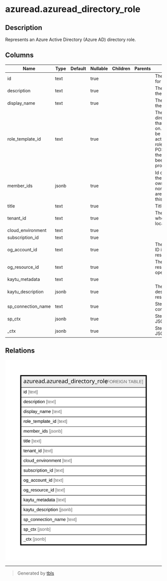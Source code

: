 # azuread.azuread_directory_role

## Description

Represents an Azure Active Directory (Azure AD) directory role.

## Columns

| Name | Type | Default | Nullable | Children | Parents | Comment |
| ---- | ---- | ------- | -------- | -------- | ------- | ------- |
| id | text |  | true |  |  | The unique identifier for the directory role. |
| description | text |  | true |  |  | The description for the directory role. |
| display_name | text |  | true |  |  | The display name for the directory role. |
| role_template_id | text |  | true |  |  | The id of the directoryRoleTemplate that this role is based on. The property must be specified when activating a directory role in a tenant with a POST operation. After the directory role has been activated, the property is read only. |
| member_ids | jsonb |  | true |  |  | Id of the owners of the application. The owners are a set of non-admin users who are allowed to modify this object. |
| title | text |  | true |  |  | Title of the resource. |
| tenant_id | text |  | true |  |  | The Azure Tenant ID where the resource is located. |
| cloud_environment | text |  | true |  |  |  |
| subscription_id | text |  | true |  |  |  |
| og_account_id | text |  | true |  |  | The Platform Account ID in which the resource is located. |
| og_resource_id | text |  | true |  |  | The unique ID of the resource in opengovernance. |
| kaytu_metadata | text |  | true |  |  |  |
| kaytu_description | jsonb |  | true |  |  | The full model description of the resource |
| sp_connection_name | text |  | true |  |  | Steampipe connection name. |
| sp_ctx | jsonb |  | true |  |  | Steampipe context in JSON form. |
| _ctx | jsonb |  | true |  |  | Steampipe context in JSON form. |

## Relations

![er](azuread.azuread_directory_role.svg)

---

> Generated by [tbls](https://github.com/k1LoW/tbls)
